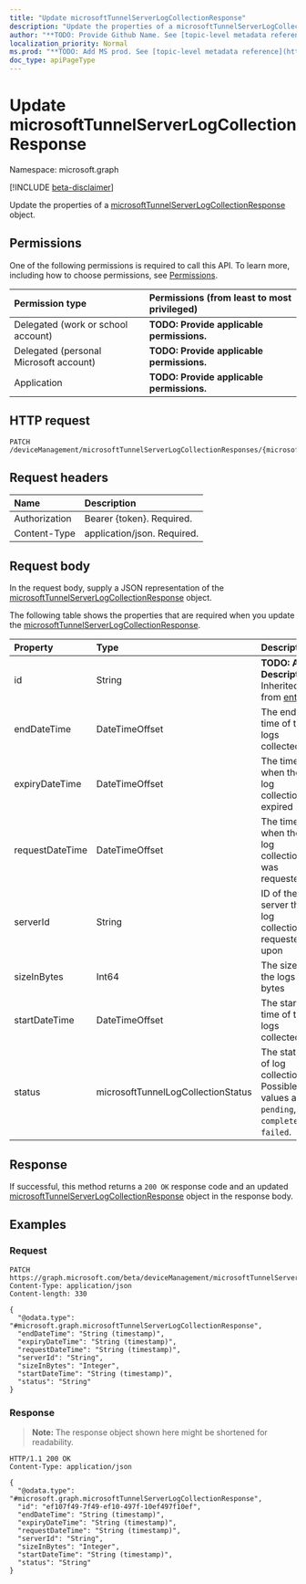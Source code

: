 ```yaml
---
title: "Update microsoftTunnelServerLogCollectionResponse"
description: "Update the properties of a microsoftTunnelServerLogCollectionResponse object."
author: "**TODO: Provide Github Name. See [topic-level metadata reference](https://msgo.azurewebsites.net/add/document/guidelines/metadata.html#topic-level-metadata)**"
localization_priority: Normal
ms.prod: "**TODO: Add MS prod. See [topic-level metadata reference](https://msgo.azurewebsites.net/add/document/guidelines/metadata.html#topic-level-metadata)**"
doc_type: apiPageType
---
```


# Update microsoftTunnelServerLogCollectionResponse
Namespace: microsoft.graph

[!INCLUDE [beta-disclaimer](../../includes/beta-disclaimer.md)]

Update the properties of a [microsoftTunnelServerLogCollectionResponse](../resources/microsofttunnelserverlogcollectionresponse.md) object.

## Permissions
One of the following permissions is required to call this API. To learn more, including how to choose permissions, see [Permissions](/graph/permissions-reference).

|Permission type|Permissions (from least to most privileged)|
|:---|:---|
|Delegated (work or school account)|**TODO: Provide applicable permissions.**|
|Delegated (personal Microsoft account)|**TODO: Provide applicable permissions.**|
|Application|**TODO: Provide applicable permissions.**|

## HTTP request

<!-- {
  "blockType": "ignored"
}
-->
``` http
PATCH /deviceManagement/microsoftTunnelServerLogCollectionResponses/{microsoftTunnelServerLogCollectionResponseId}
```

## Request headers
|Name|Description|
|:---|:---|
|Authorization|Bearer {token}. Required.|
|Content-Type|application/json. Required.|

## Request body
In the request body, supply a JSON representation of the [microsoftTunnelServerLogCollectionResponse](../resources/microsofttunnelserverlogcollectionresponse.md) object.

The following table shows the properties that are required when you update the [microsoftTunnelServerLogCollectionResponse](../resources/microsofttunnelserverlogcollectionresponse.md).

|Property|Type|Description|
|:---|:---|:---|
|id|String|**TODO: Add Description** Inherited from [entity](../resources/entity.md)|
|endDateTime|DateTimeOffset|The end time of the logs collected|
|expiryDateTime|DateTimeOffset|The time when the log collection is expired|
|requestDateTime|DateTimeOffset|The time when the log collection was requested|
|serverId|String|ID of the server the log collection is requested upon|
|sizeInBytes|Int64|The size of the logs in bytes|
|startDateTime|DateTimeOffset|The start time of the logs collected |
|status|microsoftTunnelLogCollectionStatus|The status of log collection. Possible values are: `pending`, `completed`, `failed`.|



## Response

If successful, this method returns a `200 OK` response code and an updated [microsoftTunnelServerLogCollectionResponse](../resources/microsofttunnelserverlogcollectionresponse.md) object in the response body.

## Examples

### Request
<!-- {
  "blockType": "request",
  "name": "update_microsofttunnelserverlogcollectionresponse"
}
-->
``` http
PATCH https://graph.microsoft.com/beta/deviceManagement/microsoftTunnelServerLogCollectionResponses/{microsoftTunnelServerLogCollectionResponseId}
Content-Type: application/json
Content-length: 330

{
  "@odata.type": "#microsoft.graph.microsoftTunnelServerLogCollectionResponse",
  "endDateTime": "String (timestamp)",
  "expiryDateTime": "String (timestamp)",
  "requestDateTime": "String (timestamp)",
  "serverId": "String",
  "sizeInBytes": "Integer",
  "startDateTime": "String (timestamp)",
  "status": "String"
}
```


### Response
>**Note:** The response object shown here might be shortened for readability.
<!-- {
  "blockType": "response",
  "truncated": true
}
-->
``` http
HTTP/1.1 200 OK
Content-Type: application/json

{
  "@odata.type": "#microsoft.graph.microsoftTunnelServerLogCollectionResponse",
  "id": "ef107f49-7f49-ef10-497f-10ef497f10ef",
  "endDateTime": "String (timestamp)",
  "expiryDateTime": "String (timestamp)",
  "requestDateTime": "String (timestamp)",
  "serverId": "String",
  "sizeInBytes": "Integer",
  "startDateTime": "String (timestamp)",
  "status": "String"
}
```

